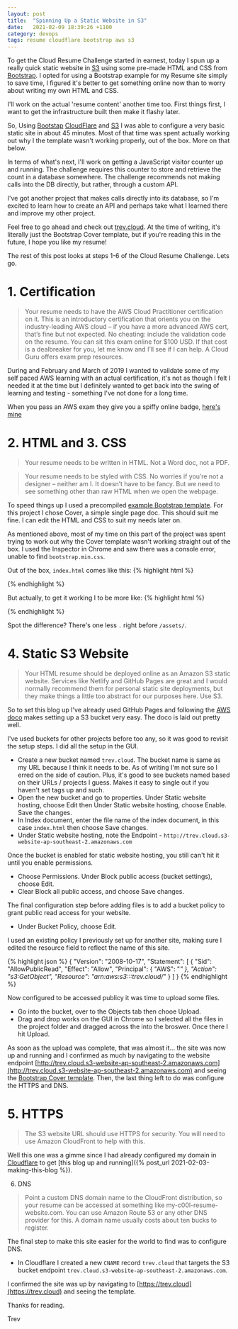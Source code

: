 ```yaml
---
layout: post
title:  "Spinning Up a Static Website in S3"
date:   2021-02-09 18:39:26 +1100
category: devops
tags: resume cloudflare bootstrap aws s3
---
```

To get the Cloud Resume Challenge started in earnest, today I spun up a really quick static website in [S3](https://s3.console.aws.amazon.com/) using some pre-made HTML and CSS from [Bootstrap](https://getbootstrap.com/). I opted for using a Bootstrap example for my Resume site simply to save time, I figured it's better to get something online now than to worry about writing my own HTML and CSS.

I'll work on the actual 'resume content' another time too. First things first, I want to get the infrastructure built then make it flashy later.

So, Using [Bootstap](https://getbootstrap.com/) [CloudFlare](https://www.cloudflare.com/) and [S3](https://s3.console.aws.amazon.com/) I was able to configure a very basic static site in about 45 minutes. Most of that time was spent actually working out why I the template wasn't working properly, out of the box. More on that below.

In terms of what's next, I'll work on getting a JavaScript visitor counter up and running. The challenge requires this counter to store and retrieve the count in a database somewhere. The challenge recommends not making calls into the DB directly, but rather, through a custom API.

I've got another project that makes calls directly into its database, so I'm excited to learn how to create an API and perhaps take what I learned there and improve my other project.

Feel free to go ahead and check out [trev.cloud](https://trev.cloud). At the time of writing, it's literally just the Bootstrap Cover template, but if you're reading this in the future, I hope you like my resume!

The rest of this post looks at steps 1-6 of the Cloud Resume Challenge. Lets go.

# 1. Certification

>Your resume needs to have the AWS Cloud Practitioner certification on it. This is an introductory certification that orients you on the industry-leading AWS cloud – if you have a more advanced AWS cert, that’s fine but not expected. No cheating: include the validation code on the resume. You can sit this exam online for $100 USD. If that cost is a dealbreaker for you, let me know and I’ll see if I can help. A Cloud Guru offers exam prep resources.

During and February and March of 2019 I wanted to validate some of my self paced AWS learning with an actual certification, it's not as though I felt I needed it at the time but I definitely wanted to get back into the swing of learning and testing - something I've not done for a long time.

When you pass an AWS exam they give you a spiffy online badge, [here's mine](https://www.youracclaim.com/badges/c00bd598-4227-49e9-8b5e-e3cb53a4ede7/public_url)

# 2. HTML and 3. CSS

> Your resume needs to be written in HTML. Not a Word doc, not a PDF.

>Your resume needs to be styled with CSS. No worries if you’re not a designer – neither am I. It doesn’t have to be fancy. But we need to see something other than raw HTML when we open the webpage.

To speed things up I used a precompiled [example Bootstrap template](https://getbootstrap.com/docs/5.0/getting-started/download/#examples). For this project I chose Cover, a simple single page doc. This should suit me fine. I can edit the HTML and CSS to suit my needs later on.

As mentioned above, most of my time on this part of the project was spent trying to work out why the Cover template wasn't working straight out of the box. I used the Inspector in Chrome and saw there was a console error, unable to find `bootstrap.min.css`.

Out of the box, `index.html` comes like this:
{% highlight html %}
<link href="../assets/dist/css/bootstrap.min.css" rel="stylesheet">
{% endhighlight %}

But actually, to get it working I to be more like:
{% highlight html %}
<link href="./assets/dist/css/bootstrap.min.css" rel="stylesheet">
{% endhighlight %}

Spot the difference? There's one less `.` right before `/assets/`.

# 4. Static S3 Website

>Your HTML resume should be deployed online as an Amazon S3 static website. Services like Netlify and GitHub Pages are great and I would normally recommend them for personal static site deployments, but they make things a little too abstract for our purposes here. Use S3.

So to set this blog up I've already used GitHub Pages and following the [AWS doco](https://docs.amazonaws.cn/en_us/AmazonS3/latest/userguide) makes setting up a S3 bucket very easy. The doco is laid out pretty well.

I've used buckets for other projects before too any, so it was good to revisit the setup steps. I did all the setup in the GUI.
- Create a new bucket named `trev.cloud`. The bucket name is same as my URL because I think it needs to be. As of writing I'm not sure so I erred on the side of caution. Plus, it's good to see buckets named based on their URLs / projects I guess. Makes it easy to single out if you haven't set tags up and such.
- Open the new bucket and go to properties. Under Static website hosting, choose Edit then Under Static website hosting, choose Enable. Save the changes.
- In Index document, enter the file name of the index document, in this case `index.html` then choose Save changes.
- Under Static website hosting, note the Endpoint - `http://trev.cloud.s3-website-ap-southeast-2.amazonaws.com`

Once the bucket is enabled for static website hosting, you still can't hit it until you enable permissions.

- Choose Permissions. Under Block public access (bucket settings), choose Edit.
- Clear Block all public access, and choose Save changes.

The final configuration step before adding files is to add a bucket policy to grant public read access for your website.
- Under Bucket Policy, choose Edit.

I used an existing policy I previously set up for another site, making sure I edited the resource field to reflect the name of this site.

{% highlight json %}
{
    "Version": "2008-10-17",
    "Statement": [
        {
            "Sid": "AllowPublicRead",
            "Effect": "Allow",
            "Principal": {
                "AWS": "*"
            },
            "Action": "s3:GetObject",
            "Resource": "arn:aws:s3:::trev.cloud/*"
        }
    ]
}
{% endhighlight %}

Now configured to be accessed publicy it was time to upload some files.
- Go into the bucket, over to the Objects tab then chooe Upload.
- Drag and drop works on the GUI in Chrome so I selected all the files in the project folder and dragged across the into the broswer. Once there I hit Upload.

As soon as the upload was complete, that was almost it... the site was now up and running and I confirmed as much by navigating to the website endpoint [http://trev.cloud.s3-website-ap-southeast-2.amazonaws.com](http://trev.cloud.s3-website-ap-southeast-2.amazonaws.com) and seeing the [Bootstrap Cover template](https://getbootstrap.com/docs/5.0/examples/cover/). Then, the last thing left to do was configure the HTTPS and DNS.

# 5. HTTPS
>The S3 website URL should use HTTPS for security. You will need to use Amazon CloudFront to help with this.

Well this one was a gimme since I had already configured my domain in [Cloudflare](https://cloudflare.com) to get [this blog up and running]({% post_url 2021-02-03-making-this-blog %}).

6. DNS
>Point a custom DNS domain name to the CloudFront distribution, so your resume can be accessed at something like my-c00l-resume-website.com. You can use Amazon Route 53 or any other DNS provider for this. A domain name usually costs about ten bucks to register.

The final step to make this site easier for the world to find was to configure DNS.
- In Cloudflare I created a new `CNAME` record `trev.cloud` that targets the S3 bucket endpoint `trev.cloud.s3-website-ap-southeast-2.amazonaws.com`.

I confirmed the site was up by navigating to [https://trev.cloud](https://trev.cloud) and seeing the template.

Thanks for reading.

Trev
